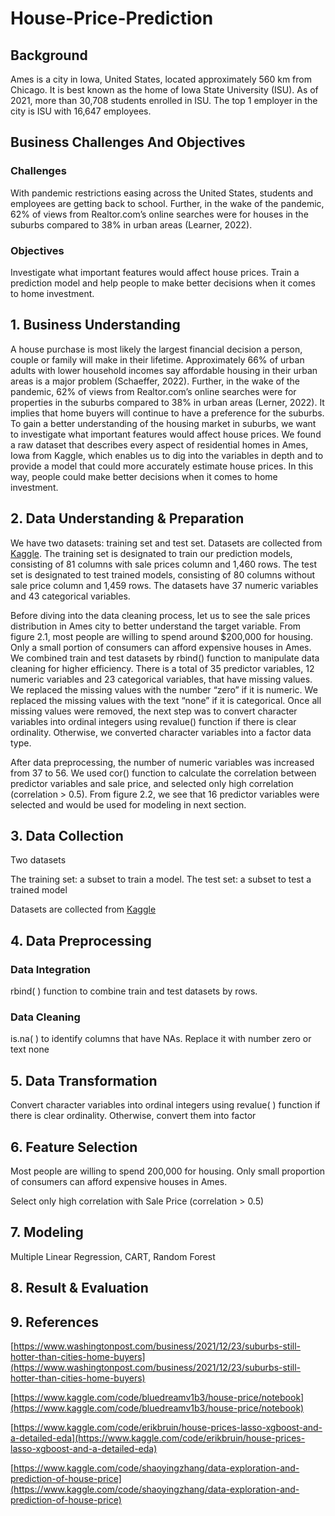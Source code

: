 # House-Price-Prediction

## Background

Ames is a city in Iowa, United States, located approximately 560 km from Chicago.
It is best known as the home of Iowa State University (ISU).
As of 2021, more than 30,708 students enrolled in ISU.
The top 1 employer in the city is ISU with 16,647 employees.

## Business Challenges And Objectives 

### Challenges

With pandemic restrictions easing across the United States, students and employees are getting back to school. 
Further, in the wake of the pandemic, 62% of views from Realtor.com’s online searches were for houses in the suburbs compared to 38% in urban areas (Learner, 2022).

### Objectives

Investigate what important features would affect house prices.
Train a prediction model and help people to make better decisions when it comes to home investment. 

## 1. Business Understanding
A house purchase is most likely the largest financial decision a person, couple or family will make in their lifetime. Approximately 66% of urban adults with lower household incomes say affordable housing in their urban areas is a major problem (Schaeffer, 2022).  Further, in the wake of the pandemic, 62% of views from Realtor.com’s online searches were for properties in the suburbs compared to 38% in urban areas (Lerner, 2022). It implies that home buyers will continue to have a preference for the suburbs. To gain a better understanding of the housing market in suburbs, we want to investigate what important features would affect house prices.
We found a raw dataset that describes every aspect of residential homes in Ames, Iowa from Kaggle, which enables us to dig into the variables in depth and to provide a model that could more accurately estimate house prices. In this way, people could make better decisions when it comes to home investment. 

## 2. Data Understanding & Preparation 
We have two datasets: training set and test set. Datasets are collected from [Kaggle](https://www.kaggle.com/competitions/house-prices-advanced-regression-techniques/overview/description). The training set is designated to train our prediction models, consisting of 81 columns with sale prices column and 1,460 rows. The test set is designated to test trained models, consisting of 80 columns without sale price column and 1,459 rows. The datasets have 37 numeric variables and 43 categorical variables. 

Before diving into the data cleaning process, let us to see the sale prices distribution in Ames city to better understand the target variable. From figure 2.1, most people are willing to spend around $200,000 for housing. Only a small portion of consumers can afford expensive houses in Ames. 
We combined train and test datasets by rbind() function to manipulate data cleaning for higher efficiency. There is a total of 35 predictor variables, 12 numeric variables and 23 categorical variables, that have missing values. We replaced the missing values with the number “zero” if it is numeric. We replaced the missing values with the text “none” if it is categorical. Once all missing values were removed, the next step was to convert character variables into ordinal integers using revalue() function if there is clear ordinality. Otherwise, we converted character variables into a factor data type.

After data preprocessing, the number of numeric variables was increased from 37 to 56. We used cor() function to calculate the correlation between predictor variables and sale price, and selected only high correlation (correlation > 0.5). From figure 2.2, we see that 16 predictor variables were selected and would be used for modeling in next section.

## 3. Data Collection

Two datasets

The training set: a subset to train a model. The test set: a subset to test a trained model 

Datasets are collected from [Kaggle](https://www.kaggle.com/competitions/house-prices-advanced-regression-techniques/overview/description)

## 4. Data Preprocessing

### Data Integration

rbind( ) function to combine train and test datasets by rows.

### Data Cleaning

is.na( ) to identify columns that have NAs. Replace it with number zero or text none

## 5. Data Transformation

Convert character variables into ordinal integers  using revalue( ) function if there is clear ordinality. Otherwise, convert them into factor

## 6. Feature Selection

Most people are willing to spend 200,000 for housing. Only small proportion of consumers can afford expensive houses in Ames. 

Select only high correlation with Sale Price (correlation > 0.5) 

## 7. Modeling
Multiple Linear Regression, CART, Random Forest

## 8. Result & Evaluation

## 9. References

[https://www.washingtonpost.com/business/2021/12/23/suburbs-still-hotter-than-cities-home-buyers](https://www.washingtonpost.com/business/2021/12/23/suburbs-still-hotter-than-cities-home-buyers)

[https://www.kaggle.com/code/bluedreamv1b3/house-price/notebook](https://www.kaggle.com/code/bluedreamv1b3/house-price/notebook)

[https://www.kaggle.com/code/erikbruin/house-prices-lasso-xgboost-and-a-detailed-eda](https://www.kaggle.com/code/erikbruin/house-prices-lasso-xgboost-and-a-detailed-eda)

[https://www.kaggle.com/code/shaoyingzhang/data-exploration-and-prediction-of-house-price](https://www.kaggle.com/code/shaoyingzhang/data-exploration-and-prediction-of-house-price)















